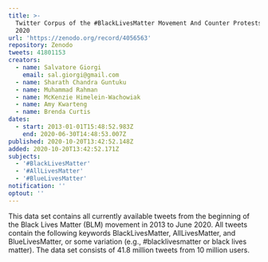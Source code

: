 ```yaml
---
title: >-
  Twitter Corpus of the #BlackLivesMatter Movement And Counter Protests: 2013 to
  2020
url: 'https://zenodo.org/record/4056563'
repository: Zenodo
tweets: 41801153
creators:
  - name: Salvatore Giorgi
    email: sal.giorgi@gmail.com
  - name: Sharath Chandra Guntuku
  - name: Muhammad Rahman
  - name: McKenzie Himelein-Wachowiak
  - name: Amy Kwarteng
  - name: Brenda Curtis
dates:
  - start: 2013-01-01T15:48:52.983Z
    end: 2020-06-30T14:48:53.007Z
published: 2020-10-20T13:42:52.148Z
added: 2020-10-20T13:42:52.171Z
subjects:
  - '#BlackLivesMatter'
  - '#AllLivesMatter'
  - '#BlueLivesMatter'
notification: ''
optout: ''
---
```

This data set contains all currently available tweets from the beginning of the Black Lives Matter (BLM) movement in 2013 to June 2020. All tweets contain the following keywords BlackLivesMatter, AllLivesMatter, and BlueLivesMatter, or some variation (e.g., #blacklivesmatter or black lives matter). The data set consists of 41.8 million tweets from 10 million users.